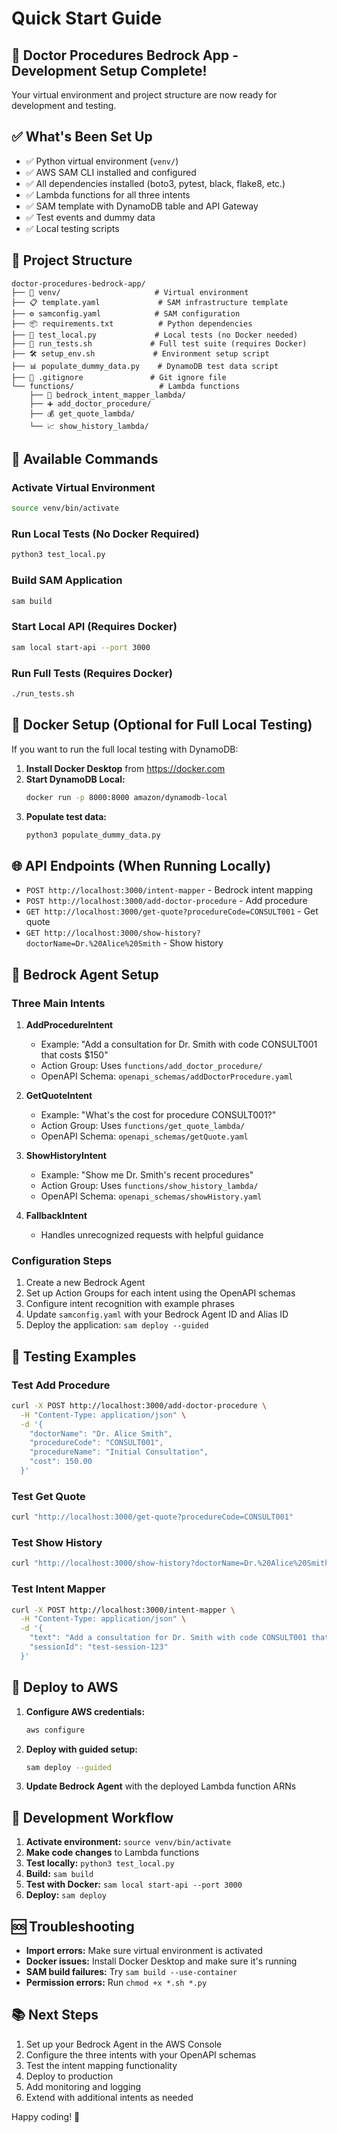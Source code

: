 # Quick Start Guide

## 🚀 Doctor Procedures Bedrock App - Development Setup Complete!

Your virtual environment and project structure are now ready for development and testing.

## ✅ What's Been Set Up

- ✅ Python virtual environment (`venv/`)
- ✅ AWS SAM CLI installed and configured
- ✅ All dependencies installed (boto3, pytest, black, flake8, etc.)
- ✅ Lambda functions for all three intents
- ✅ SAM template with DynamoDB table and API Gateway
- ✅ Test events and dummy data
- ✅ Local testing scripts

## 📁 Project Structure

```
doctor-procedures-bedrock-app/
├── 🐍 venv/                     # Virtual environment
├── 📋 template.yaml             # SAM infrastructure template
├── ⚙️ samconfig.yaml            # SAM configuration
├── 📦 requirements.txt          # Python dependencies
├── 🧪 test_local.py             # Local tests (no Docker needed)
├── 🏃 run_tests.sh             # Full test suite (requires Docker)
├── 🛠️ setup_env.sh             # Environment setup script
├── 📊 populate_dummy_data.py    # DynamoDB test data script
├── 🚮 .gitignore               # Git ignore file
└── functions/                   # Lambda functions
    ├── 🤖 bedrock_intent_mapper_lambda/
    ├── ➕ add_doctor_procedure/
    ├── 💰 get_quote_lambda/
    └── 📈 show_history_lambda/
```

## 🔧 Available Commands

### Activate Virtual Environment
```bash
source venv/bin/activate
```

### Run Local Tests (No Docker Required)
```bash
python3 test_local.py
```

### Build SAM Application
```bash
sam build
```

### Start Local API (Requires Docker)
```bash
sam local start-api --port 3000
```

### Run Full Tests (Requires Docker)
```bash
./run_tests.sh
```

## 🐳 Docker Setup (Optional for Full Local Testing)

If you want to run the full local testing with DynamoDB:

1. **Install Docker Desktop** from https://docker.com
2. **Start DynamoDB Local:**
   ```bash
   docker run -p 8000:8000 amazon/dynamodb-local
   ```
3. **Populate test data:**
   ```bash
   python3 populate_dummy_data.py
   ```

## 🌐 API Endpoints (When Running Locally)

- `POST http://localhost:3000/intent-mapper` - Bedrock intent mapping
- `POST http://localhost:3000/add-doctor-procedure` - Add procedure
- `GET http://localhost:3000/get-quote?procedureCode=CONSULT001` - Get quote
- `GET http://localhost:3000/show-history?doctorName=Dr.%20Alice%20Smith` - Show history

## 🧠 Bedrock Agent Setup

### Three Main Intents

1. **AddProcedureIntent**
   - Example: "Add a consultation for Dr. Smith with code CONSULT001 that costs $150"
   - Action Group: Uses `functions/add_doctor_procedure/`
   - OpenAPI Schema: `openapi_schemas/addDoctorProcedure.yaml`

2. **GetQuoteIntent**
   - Example: "What's the cost for procedure CONSULT001?"
   - Action Group: Uses `functions/get_quote_lambda/`
   - OpenAPI Schema: `openapi_schemas/getQuote.yaml`

3. **ShowHistoryIntent**
   - Example: "Show me Dr. Smith's recent procedures"
   - Action Group: Uses `functions/show_history_lambda/`
   - OpenAPI Schema: `openapi_schemas/showHistory.yaml`

4. **FallbackIntent**
   - Handles unrecognized requests with helpful guidance

### Configuration Steps

1. Create a new Bedrock Agent
2. Set up Action Groups for each intent using the OpenAPI schemas
3. Configure intent recognition with example phrases
4. Update `samconfig.yaml` with your Bedrock Agent ID and Alias ID
5. Deploy the application: `sam deploy --guided`

## 🧪 Testing Examples

### Test Add Procedure
```bash
curl -X POST http://localhost:3000/add-doctor-procedure \
  -H "Content-Type: application/json" \
  -d '{
    "doctorName": "Dr. Alice Smith",
    "procedureCode": "CONSULT001",
    "procedureName": "Initial Consultation",
    "cost": 150.00
  }'
```

### Test Get Quote
```bash
curl "http://localhost:3000/get-quote?procedureCode=CONSULT001"
```

### Test Show History
```bash
curl "http://localhost:3000/show-history?doctorName=Dr.%20Alice%20Smith&limit=5"
```

### Test Intent Mapper
```bash
curl -X POST http://localhost:3000/intent-mapper \
  -H "Content-Type: application/json" \
  -d '{
    "text": "Add a consultation for Dr. Smith with code CONSULT001 that costs $150",
    "sessionId": "test-session-123"
  }'
```

## 🚀 Deploy to AWS

1. **Configure AWS credentials:**
   ```bash
   aws configure
   ```

2. **Deploy with guided setup:**
   ```bash
   sam deploy --guided
   ```

3. **Update Bedrock Agent** with the deployed Lambda function ARNs

## 📝 Development Workflow

1. **Activate environment:** `source venv/bin/activate`
2. **Make code changes** to Lambda functions
3. **Test locally:** `python3 test_local.py`
4. **Build:** `sam build`
5. **Test with Docker:** `sam local start-api --port 3000`
6. **Deploy:** `sam deploy`

## 🆘 Troubleshooting

- **Import errors:** Make sure virtual environment is activated
- **Docker issues:** Install Docker Desktop and make sure it's running
- **SAM build failures:** Try `sam build --use-container`
- **Permission errors:** Run `chmod +x *.sh *.py`

## 📚 Next Steps

1. Set up your Bedrock Agent in the AWS Console
2. Configure the three intents with your OpenAPI schemas
3. Test the intent mapping functionality
4. Deploy to production
5. Add monitoring and logging
6. Extend with additional intents as needed

Happy coding! 🎉
